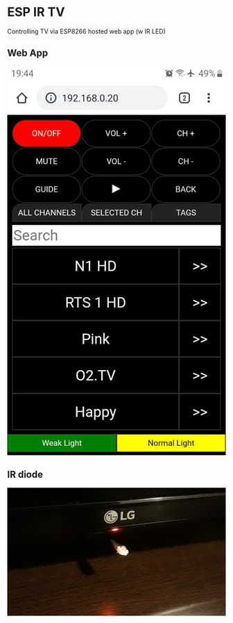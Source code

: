 # ESP IR TV
Controlling TV via ESP8266 hosted web app (w IR LED)

## Web App
![ESP IR TV - Web App](https://github.com/bvujovic/ESP_IR_TV/blob/master/docs/web_app_-_all_channels.jpg)

## IR diode
![ESP IR TV - IR diode](https://github.com/bvujovic/ESP_IR_TV/blob/master/docs/device_at_work.jpg)
